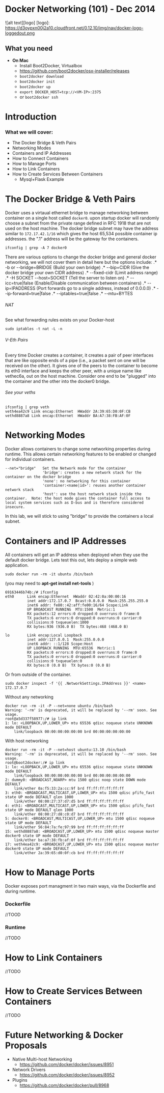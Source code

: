 
Docker Networking (101) - Dec 2014
========================
![alt text][logo]
[logo]: https://d3oypxn00j2a10.cloudfront.net/0.12.10/img/nav/docker-logo-loggedout.png

## What you need
- **On Mac**
  - Install Boot2Docker, Virtualbox
  - https://github.com/boot2docker/osx-installer/releases
  - ```boot2docker download```
  - ```boot2docker init```
  - ```boot2docker up```
  - ```export DOCKER_HOST=tcp://<VM-IP>:2375```
  - or ```boot2docker ssh```


Introduction
===============

### What we will cover:
- The Docker Bridge & Veth Pairs
- Networking Modes
- Containers and IP Addresses
- How to Connect Containers
- How to Manage Ports
- How to Link Containers
- How to Create Services Between Containers
  - Mysql+Flask Example

The Docker Bridge & Veth Pairs
==============================

Docker uses a virtaual ethernet bridge to manage networking between container on 
a single host called ```docker0```. upon startup docker will randomly choose a 
subnet from the private range defined in RFC 1918 that are not used on the host machine. 
The docker bridge subnet may have the address similar to ```172.17.42.1/16``` which
gives the host 65,534 possible container ip addresses. the ".1" address
will be the gateway for the containers.

```ifconfig | grep -A 7 docker0```

There are various options to change the docker bridge and general docker networking,
 we will not cover them in detail here but the options include:
.* -b or --bridge=BRIDGE (Build your own bridge)
.* --bip=CIDR (Give the docker bridge your own CIDR address)
.* --fixed-cidr (Limit address range)
.* -H SOCKET --host=SOCKET (Tell the server to listen on)
.* --icc=true|false (Enable/Disable communication between containers)
.* --ip=IPADDRESS (Port forwards go to a single address, instead of 0.0.0.0)
.* --ip-forward=true|false
.* --iptables=true|false
.* --mtu=BYTES

###### NAT
See what forwarding rules exists on your Docker-host

```sudo iptables -t nat -L -n```

###### V-Eth Pairs
Every time Docker creates a container, it creates a pair of peer interfaces that are
like opposite ends of a pipe (i.e., a packet sent on one will be received on the
other). It gives one of the peers to the container to become its eth0 interface and
keeps the other peer, with a unique name like vethec6a, out on the host machine. Consider
one end to be "plugged" into the container and the other into the docker0 bridge.

###### See your veths
```
ifconfig | grep veth
veth4ea42c9 Link encap:Ethernet  HWaddr 2A:39:65:D0:0F:CB
vethd8887a8 Link encap:Ethernet  HWaddr BA:A7:38:FB:AF:0F
```

Networking Modes
================

Docker allows containers to change some networking properties during runtime. This allows certain networking features to be enabled or changed for individual containers.

```
--net="bridge"   Set the Network mode for the container
                 'bridge': creates a new network stack for the container on the docker bridge
                 'none': no networking for this container
                 'container:<name|id>': reuses another container network stack
                 'host': use the host network stack inside the container.  Note: the host mode gives the container full access to local system services such as D-bus and is therefore considered insecure.
```

In this lab, we will stick to using "bridge" to provide the containers a local subnet.

Containers and IP Addresses
===========================

All containers will get an IP address when deployed when they use the default docker bridge. Lets test this out, lets deploy a simple web application.

```
sudo docker run -rm -it ubuntu /bin/bash
```

(you may need to **apt-get install net-tools** )
```
69163446b74b:/# ifconfig
eth0      Link encap:Ethernet  HWaddr 02:42:0a:00:00:16
          inet addr:172.17.0.7  Bcast:0.0.0.0  Mask:255.255.255.0
          inet6 addr: fe80::42:aff:fe00:16/64 Scope:Link
          UP BROADCAST RUNNING  MTU:1500  Metric:1
          RX packets:12 errors:0 dropped:0 overruns:0 frame:0
          TX packets:6 errors:0 dropped:0 overruns:0 carrier:0
          collisions:0 txqueuelen:1000
          RX bytes:936 (936.0 B)  TX bytes:468 (468.0 B)

lo        Link encap:Local Loopback
          inet addr:127.0.0.1  Mask:255.0.0.0
          inet6 addr: ::1/128 Scope:Host
          UP LOOPBACK RUNNING  MTU:65536  Metric:1
          RX packets:0 errors:0 dropped:0 overruns:0 frame:0
          TX packets:0 errors:0 dropped:0 overruns:0 carrier:0
          collisions:0 txqueuelen:0
          RX bytes:0 (0.0 B)  TX bytes:0 (0.0 B)
```

Or from outside of the container.
```
sudo docker inspect -f '{{ .NetworkSettings.IPAddress }}' <name>
172.17.0.7
```

Without any networking
```
docker run -rm -it -P --net=none ubuntu /bin/bash
Warning: '-rm' is deprecated, it will be replaced by '--rm' soon. See usage.
root@a5d337f58977:/# ip link
1: lo: <LOOPBACK,UP,LOWER_UP> mtu 65536 qdisc noqueue state UNKNOWN mode DEFAULT
    link/loopback 00:00:00:00:00:00 brd 00:00:00:00:00:00
```

With host networking
```
docker run -rm -it -P --net=host ubuntu:13.10 /bin/bash
Warning: '-rm' is deprecated, it will be replaced by '--rm' soon. See usage.
root@boot2docker:/# ip link
1: lo: <LOOPBACK,UP,LOWER_UP> mtu 65536 qdisc noqueue state UNKNOWN mode DEFAULT
    link/loopback 00:00:00:00:00:00 brd 00:00:00:00:00:00
2: dummy0: <BROADCAST,NOARP> mtu 1500 qdisc noop state DOWN mode DEFAULT
    link/ether 0a:f5:33:2a:cc:9f brd ff:ff:ff:ff:ff:ff
3: eth0: <BROADCAST,MULTICAST,UP,LOWER_UP> mtu 1500 qdisc pfifo_fast state UP mode DEFAULT qlen 1000
    link/ether 08:00:27:37:d7:d5 brd ff:ff:ff:ff:ff:ff
4: eth1: <BROADCAST,MULTICAST,UP,LOWER_UP> mtu 1500 qdisc pfifo_fast state UP mode DEFAULT qlen 1000
    link/ether 08:00:27:d8:c0:d7 brd ff:ff:ff:ff:ff:ff
5: docker0: <BROADCAST,MULTICAST,UP,LOWER_UP> mtu 1500 qdisc noqueue state UP mode DEFAULT
    link/ether 56:84:7a:fe:97:99 brd ff:ff:ff:ff:ff:ff
15: vethd8887a8: <BROADCAST,UP,LOWER_UP> mtu 1500 qdisc noqueue master docker0 state UP mode DEFAULT
    link/ether ba:a7:38:fb:af:0f brd ff:ff:ff:ff:ff:ff
17: veth4ea42c9: <BROADCAST,UP,LOWER_UP> mtu 1500 qdisc noqueue master docker0 state UP mode DEFAULT
    link/ether 2a:39:65:d0:0f:cb brd ff:ff:ff:ff:ff:ff
```

How to Manage Ports
===================
Docker exposes port managment in two main ways, via the Dockerfile and during runtime.

### Dockerfile
//TOOD

### Runtime
//TODO

How to Link Containers
======================
//TODO

How to Create Services Between Containers
=========================================
//TODO

Future Networking & Docker Proposals
===================================

- Native Multi-host Networking
  - https://github.com/docker/docker/issues/8951
- Network Drivers
  - https://github.com/docker/docker/issues/8952
- Plugins
  - https://github.com/docker/docker/pull/8968

